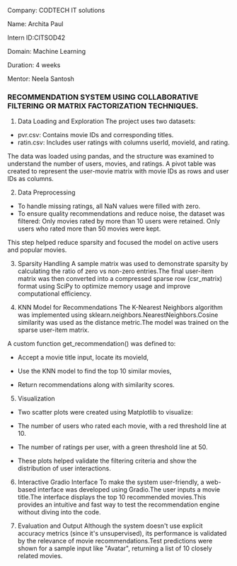 Company: CODTECH IT solutions

Name: Archita Paul

Intern ID:CITSOD42

Domain: Machine Learning

Duration: 4 weeks

Mentor: Neela Santosh

### RECOMMENDATION SYSTEM USING COLLABORATIVE FILTERING OR MATRIX FACTORIZATION TECHNIQUES.

1. Data Loading and Exploration
The project uses two datasets:

* pvr.csv: Contains movie IDs and corresponding titles.
* ratin.csv: Includes user ratings with columns userId, movieId, and rating.

The data was loaded using pandas, and the structure was examined to understand the number of users, movies, and ratings. A pivot table was created to represent the user-movie matrix with movie IDs as rows and user IDs as columns.

2. Data Preprocessing
* To handle missing ratings, all NaN values were filled with zero.
* To ensure quality recommendations and reduce noise, the dataset was filtered:
Only movies rated by more than 10 users were retained.
Only users who rated more than 50 movies were kept.

This step helped reduce sparsity and focused the model on active users and popular movies.

3. Sparsity Handling
A sample matrix was used to demonstrate sparsity by calculating the ratio of zero vs non-zero entries.The final user-item matrix was then converted into a compressed sparse row (csr_matrix) format using SciPy to optimize memory usage and improve computational efficiency.

4. KNN Model for Recommendations
The K-Nearest Neighbors algorithm was implemented using sklearn.neighbors.NearestNeighbors.Cosine similarity was used as the distance metric.The model was trained on the sparse user-item matrix.

A custom function get_recommendation() was defined to:

* Accept a movie title input, locate its movieId,

* Use the KNN model to find the top 10 similar movies,

* Return recommendations along with similarity scores.

5. Visualization
* Two scatter plots were created using Matplotlib to visualize:

* The number of users who rated each movie, with a red threshold line at 10.

* The number of ratings per user, with a green threshold line at 50.
  
* These plots helped validate the filtering criteria and show the distribution of user interactions.

6. Interactive Gradio Interface
To make the system user-friendly, a web-based interface was developed using Gradio.The user inputs a movie title.The interface displays the top 10 recommended movies.This provides an intuitive and fast way to test the recommendation engine without diving into the code.

7. Evaluation and Output
Although the system doesn't use explicit accuracy metrics (since it's unsupervised), its performance is validated by the relevance of movie recommendations.Test predictions were shown for a sample input like "Avatar", returning a list of 10 closely related movies.
